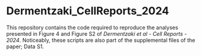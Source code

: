 # Dermentzaki_CellReports_2024
This repository contains the code required to reproduce the analyses presented in Figure 4 and Figure S2 of _Dermentzaki et al - Cell Reports - 2024_.
Noticeably, these scripts are also part of the supplemental files of the paper; Data S1.

